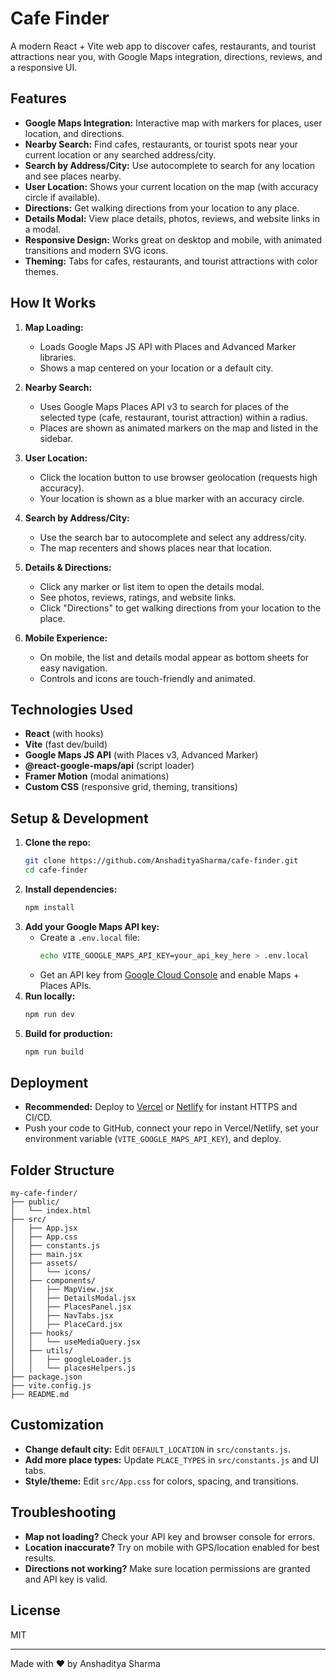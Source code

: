 # Cafe Finder

A modern React + Vite web app to discover cafes, restaurants, and tourist attractions near you, with Google Maps integration, directions, reviews, and a responsive UI.

## Features

- **Google Maps Integration:** Interactive map with markers for places, user location, and directions.
- **Nearby Search:** Find cafes, restaurants, or tourist spots near your current location or any searched address/city.
- **Search by Address/City:** Use autocomplete to search for any location and see places nearby.
- **User Location:** Shows your current location on the map (with accuracy circle if available).
- **Directions:** Get walking directions from your location to any place.
- **Details Modal:** View place details, photos, reviews, and website links in a modal.
- **Responsive Design:** Works great on desktop and mobile, with animated transitions and modern SVG icons.
- **Theming:** Tabs for cafes, restaurants, and tourist attractions with color themes.

## How It Works

1. **Map Loading:**
	- Loads Google Maps JS API with Places and Advanced Marker libraries.
	- Shows a map centered on your location or a default city.

2. **Nearby Search:**
	- Uses Google Maps Places API v3 to search for places of the selected type (cafe, restaurant, tourist attraction) within a radius.
	- Places are shown as animated markers on the map and listed in the sidebar.

3. **User Location:**
	- Click the location button to use browser geolocation (requests high accuracy).
	- Your location is shown as a blue marker with an accuracy circle.

4. **Search by Address/City:**
	- Use the search bar to autocomplete and select any address/city.
	- The map recenters and shows places near that location.

5. **Details & Directions:**
	- Click any marker or list item to open the details modal.
	- See photos, reviews, ratings, and website links.
	- Click "Directions" to get walking directions from your location to the place.

6. **Mobile Experience:**
	- On mobile, the list and details modal appear as bottom sheets for easy navigation.
	- Controls and icons are touch-friendly and animated.

## Technologies Used

- **React** (with hooks)
- **Vite** (fast dev/build)
- **Google Maps JS API** (with Places v3, Advanced Marker)
- **@react-google-maps/api** (script loader)
- **Framer Motion** (modal animations)
- **Custom CSS** (responsive grid, theming, transitions)

## Setup & Development

1. **Clone the repo:**
	```sh
	git clone https://github.com/AnshadityaSharma/cafe-finder.git
	cd cafe-finder
	```
2. **Install dependencies:**
	```sh
	npm install
	```
3. **Add your Google Maps API key:**
	- Create a `.env.local` file:
	  ```sh
	  echo VITE_GOOGLE_MAPS_API_KEY=your_api_key_here > .env.local
	  ```
	- Get an API key from [Google Cloud Console](https://console.cloud.google.com/apis/credentials) and enable Maps + Places APIs.
4. **Run locally:**
	```sh
	npm run dev
	```
5. **Build for production:**
	```sh
	npm run build
	```

## Deployment

- **Recommended:** Deploy to [Vercel](https://vercel.com) or [Netlify](https://netlify.com) for instant HTTPS and CI/CD.
- Push your code to GitHub, connect your repo in Vercel/Netlify, set your environment variable (`VITE_GOOGLE_MAPS_API_KEY`), and deploy.

## Folder Structure

```
my-cafe-finder/
├── public/
│   └── index.html
├── src/
│   ├── App.jsx
│   ├── App.css
│   ├── constants.js
│   ├── main.jsx
│   ├── assets/
│   │   └── icons/
│   ├── components/
│   │   ├── MapView.jsx
│   │   ├── DetailsModal.jsx
│   │   ├── PlacesPanel.jsx
│   │   ├── NavTabs.jsx
│   │   ├── PlaceCard.jsx
│   ├── hooks/
│   │   └── useMediaQuery.jsx
│   ├── utils/
│   │   ├── googleLoader.js
│   │   └── placesHelpers.js
├── package.json
├── vite.config.js
├── README.md
```

## Customization

- **Change default city:** Edit `DEFAULT_LOCATION` in `src/constants.js`.
- **Add more place types:** Update `PLACE_TYPES` in `src/constants.js` and UI tabs.
- **Style/theme:** Edit `src/App.css` for colors, spacing, and transitions.

## Troubleshooting

- **Map not loading?** Check your API key and browser console for errors.
- **Location inaccurate?** Try on mobile with GPS/location enabled for best results.
- **Directions not working?** Make sure location permissions are granted and API key is valid.

## License

MIT

---

Made with ❤️ by Anshaditya Sharma
